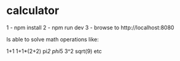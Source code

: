 # calculator

1 - npm install
2 - npm run dev
3 - browse to http://localhost:8080

Is able to solve math operations like:

1+1
1+1*(2+2)
pi*2
phi*5
3^2
sqrt(9)
etc
